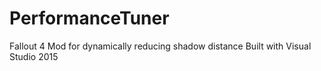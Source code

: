 # PerformanceTuner
Fallout 4 Mod for dynamically reducing shadow distance
Built with Visual Studio 2015
